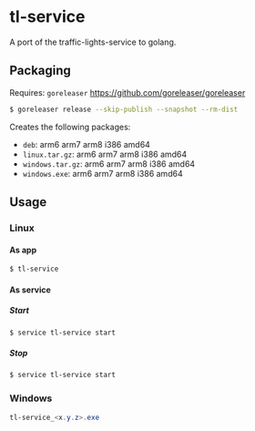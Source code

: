 # tl-service
A port of the traffic-lights-service to golang.

## Packaging
Requires: `goreleaser` https://github.com/goreleaser/goreleaser
```bash
$ goreleaser release --skip-publish --snapshot --rm-dist
```

Creates the following packages:
* `deb`: arm6 arm7 arm8 i386 amd64
* `linux.tar.gz`: arm6 arm7 arm8 i386 amd64
* `windows.tar.gz`: arm6 arm7 arm8 i386 amd64
* `windows.exe`: arm6 arm7 arm8 i386 amd64

## Usage

### Linux

#### As app
```bash
$ tl-service
```

#### As service

##### Start
```bash
$ service tl-service start
```

##### Stop
```bash
$ service tl-service start
```

### Windows

```powershell
tl-service_<x.y.z>.exe
```

